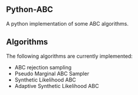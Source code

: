 Python-ABC
----------
A python implementation of some ABC algorithms.

Algorithms
----------

The following algorithms are currently implemented:
- ABC rejection sampling
- Pseudo Marginal ABC Sampler
- Synthetic Likelihood ABC
- Adaptive Synthetic Likelihood ABC
